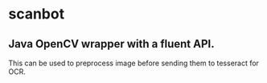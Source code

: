 # scanbot

## Java OpenCV wrapper with a fluent API.

This can be used to preprocess image before sending them to tesseract for OCR.
